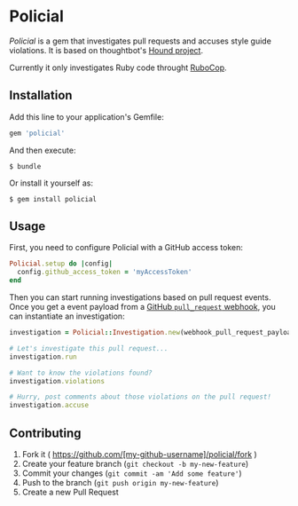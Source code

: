 # Policial

*Policial* is a gem that investigates pull requests and accuses style guide
violations. It is based on thoughtbot's [Hound project](https://github.com/thoughtbot/hound).

Currently it only investigates Ruby code throught [RuboCop](https://github.com/bbatsov/rubocop).

## Installation

Add this line to your application's Gemfile:

```ruby
gem 'policial'
```

And then execute:

    $ bundle

Or install it yourself as:

    $ gem install policial

## Usage

First, you need to configure Policial with a GitHub access token:

```ruby
Policial.setup do |config|
  config.github_access_token = 'myAccessToken'
end
```

Then you can start running investigations based on pull request events.
Once you get a event payload from a [GitHub `pull_request` webhook](https://developer.github.com/webhooks),
you can instantiate an investigation:

```ruby
investigation = Policial::Investigation.new(webhook_pull_request_payload)

# Let's investigate this pull request...
investigation.run

# Want to know the violations found?
investigation.violations

# Hurry, post comments about those violations on the pull request!
investigation.accuse
```

## Contributing

1. Fork it ( https://github.com/[my-github-username]/policial/fork )
2. Create your feature branch (`git checkout -b my-new-feature`)
3. Commit your changes (`git commit -am 'Add some feature'`)
4. Push to the branch (`git push origin my-new-feature`)
5. Create a new Pull Request
